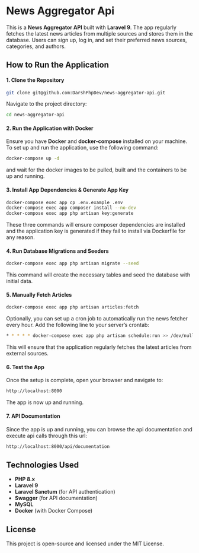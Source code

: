 # News Aggregator Api


This is a **News Aggregator API** built with **Laravel 9**. The app regularly fetches the latest news articles from multiple sources and stores them in the database. Users can sign up, log in, and set their preferred news sources, categories, and authors.


## How to Run the Application
#### 1. Clone the Repository
```bash
git clone git@github.com:DarshPhpDev/news-aggregator-api.git
```
Navigate to the project directory:
```bash
cd news-aggregator-api
```

#### 2. Run the Application with Docker
Ensure you have **Docker** and **docker-compose** installed on your machine. To set up and run the application, use the following command:
```bash
docker-compose up -d
```
and wait for the docker images to be pulled, built and the containers to be up and running.

#### 3. Install App Dependencies & Generate App Key
```bash
docker-compose exec app cp .env.example .env
docker-compose exec app composer install --no-dev
docker-compose exec app php artisan key:generate
```
These three commands will ensure composer dependencies are installed and the application key is generated if they fail to install via Dockerfile for any reason.

#### 4. Run Database Migrations and Seeders
```bash
docker-compose exec app php artisan migrate --seed
```
This command will create the necessary tables and seed the database with initial data.

#### 5. Manually Fetch Articles
```bash
docker-compose exec app php artisan articles:fetch
```

Optionally, you can set up a cron job to automatically run the news fetcher every hour. Add the following line to your server’s crontab:
```bash
* * * * * docker-compose exec app php artisan schedule:run >> /dev/null 2>&1
```
This will ensure that the application regularly fetches the latest articles from external sources.

#### 6. Test the App
Once the setup is complete, open your browser and navigate to:
```bash
http://localhost:8000
```
The app is now up and running.

#### 7. API Documentation
Since the app is up and running, you can browse the api documentation and execute api calls through this url:
```bash
http://localhost:8000/api/documentation
```
## Technologies Used

- **PHP 8.x**
-   **Laravel 9**
-   **Laravel Sanctum** (for API authentication)
-   **Swagger** (for API documentation)
-   **MySQL**
-   **Docker** (with Docker Compose)


## License

This project is open-source and licensed under the MIT License.
